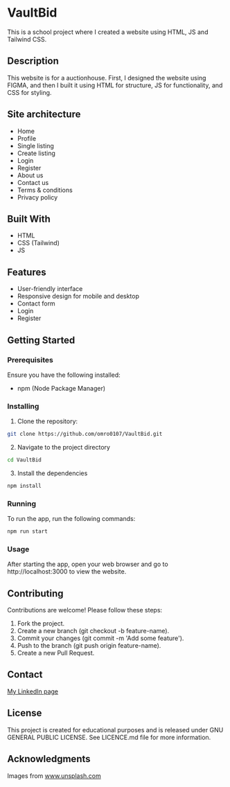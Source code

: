 # VaultBid

This is a school project where I created a website using HTML, JS and Tailwind CSS.

## Description

This website is for a auctionhouse. First, I designed the website using FIGMA, and then I built it using HTML for structure, JS for functionality, and CSS for styling.

## Site architecture
- Home
- Profile
- Single listing
- Create listing
- Login
- Register
- About us
- Contact us
- Terms & conditions
- Privacy policy

## Built With

- HTML
- CSS (Tailwind)
- JS

## Features

- User-friendly interface
- Responsive design for mobile and desktop
- Contact form
- Login
- Register

## Getting Started

### Prerequisites

Ensure you have the following installed:
- npm (Node Package Manager)

### Installing

1. Clone the repository:

```bash
git clone https://github.com/omro0107/VaultBid.git
```

2. Navigate to the project directory

```bash
cd VaultBid
```

3. Install the dependencies

```bash
npm install
```

### Running

To run the app, run the following commands:

```bash
npm run start
```

### Usage
After starting the app, open your web browser and go to http://localhost:3000 to view the website.

## Contributing

Contributions are welcome! Please follow these steps:

1. Fork the project.
2. Create a new branch (git checkout -b feature-name).
3. Commit your changes (git commit -m 'Add some feature').
4. Push to the branch (git push origin feature-name).
5. Create a new Pull Request.

## Contact

[My LinkedIn page](https://www.linkedin.com/in/oda-marie-rosenkilde-9b0919287/)

## License

This project is created for educational purposes and is released under GNU GENERAL PUBLIC LICENSE. See LICENCE.md file for more information.

## Acknowledgments

Images from www.unsplash.com
 
